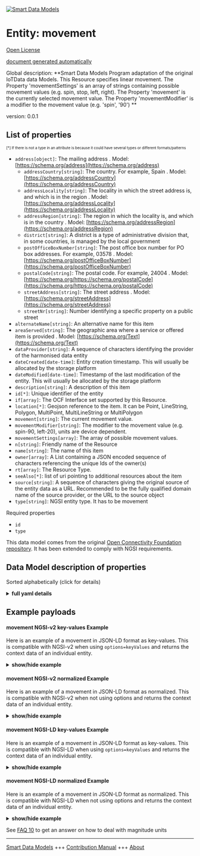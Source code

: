 <!-- 10-Header -->    
[![Smart Data Models](https://smartdatamodels.org/wp-content/uploads/2022/01/SmartDataModels_logo.png "Logo")](https://smartdatamodels.org)    
Entity: movement    
================<!-- /10-Header -->    
<!-- 15-License -->    
[Open License](https://github.com/smart-data-models//dataModel.OCF/blob/master/movement/LICENSE.md)    
[document generated automatically](https://docs.google.com/presentation/d/e/2PACX-1vTs-Ng5dIAwkg91oTTUdt8ua7woBXhPnwavZ0FxgR8BsAI_Ek3C5q97Nd94HS8KhP-r_quD4H0fgyt3/pub?start=false&loop=false&delayms=3000#slide=id.gb715ace035_0_60)    
<!-- /15-License -->    
<!-- 20-Description -->    
Global description: **Smart Data Models Program adaptation of the original IoTData data Models. This Resource specifies linear movement. The Property 'movementSettings' is an array of strings containing possible movement values (e.g. spin, stop, left, right). The Property 'movement' is the currently selected movement value. The Property 'movementModifier' is a modifier to the movement value (e.g. 'spin', '90') **    
version: 0.0.1    
<!-- /20-Description -->    
<!-- 30-PropertiesList -->    
## List of properties    
<sup><sub>[*] If there is not a type in an attribute is because it could have several types or different formats/patterns</sub></sup>    
- `address[object]`: The mailing address  . Model: [https://schema.org/address](https://schema.org/address)	- `addressCountry[string]`: The country. For example, Spain  . Model: [https://schema.org/addressCountry](https://schema.org/addressCountry)    
	- `addressLocality[string]`: The locality in which the street address is, and which is in the region  . Model: [https://schema.org/addressLocality](https://schema.org/addressLocality)    
	- `addressRegion[string]`: The region in which the locality is, and which is in the country  . Model: [https://schema.org/addressRegion](https://schema.org/addressRegion)    
	- `district[string]`: A district is a type of administrative division that, in some countries, is managed by the local government      
	- `postOfficeBoxNumber[string]`: The post office box number for PO box addresses. For example, 03578  . Model: [https://schema.org/postOfficeBoxNumber](https://schema.org/postOfficeBoxNumber)    
	- `postalCode[string]`: The postal code. For example, 24004  . Model: [https://schema.org/https://schema.org/postalCode](https://schema.org/https://schema.org/postalCode)    
	- `streetAddress[string]`: The street address  . Model: [https://schema.org/streetAddress](https://schema.org/streetAddress)    
	- `streetNr[string]`: Number identifying a specific property on a public street      
- `alternateName[string]`: An alternative name for this item  - `areaServed[string]`: The geographic area where a service or offered item is provided  . Model: [https://schema.org/Text](https://schema.org/Text)- `dataProvider[string]`: A sequence of characters identifying the provider of the harmonised data entity  - `dateCreated[date-time]`: Entity creation timestamp. This will usually be allocated by the storage platform  - `dateModified[date-time]`: Timestamp of the last modification of the entity. This will usually be allocated by the storage platform  - `description[string]`: A description of this item  - `id[*]`: Unique identifier of the entity  - `if[array]`: The OCF Interface set supported by this Resource.  - `location[*]`: Geojson reference to the item. It can be Point, LineString, Polygon, MultiPoint, MultiLineString or MultiPolygon  - `movement[string]`: The current movement value.  - `movementModifier[string]`: The modifier to the movement value (e.g. spin-90, left-20), units are device dependent.  - `movementSettings[array]`: The array of possible movement values.  - `n[string]`: Friendly name of the Resource  - `name[string]`: The name of this item  - `owner[array]`: A List containing a JSON encoded sequence of characters referencing the unique Ids of the owner(s)  - `rt[array]`: The Resource Type.  - `seeAlso[*]`: list of uri pointing to additional resources about the item  - `source[string]`: A sequence of characters giving the original source of the entity data as a URL. Recommended to be the fully qualified domain name of the source provider, or the URL to the source object  - `type[string]`: NGSI entity type. It has to be movement  <!-- /30-PropertiesList -->    
<!-- 35-RequiredProperties -->    
Required properties    
- `id`  - `type`  <!-- /35-RequiredProperties -->    
<!-- 40-RequiredProperties -->    
This data model comes from the original [Open Connectivity Foundation repository](https://github.com/openconnectivityfoundation/IoTDataModels). It has been extended to comply with NGSI requirements.    
<!-- /40-RequiredProperties -->    
<!-- 50-DataModelHeader -->    
## Data Model description of properties    
Sorted alphabetically (click for details)    
<!-- /50-DataModelHeader -->    
<!-- 60-ModelYaml -->    
<details><summary><strong>full yaml details</strong></summary>      
```yaml    
movement:      
  description: 'Smart Data Models Program adaptation of the original IoTData data Models. This Resource specifies linear movement. The Property ''movementSettings'' is an array of strings containing possible movement values (e.g. spin, stop, left, right). The Property ''movement'' is the currently selected movement value. The Property ''movementModifier'' is a modifier to the movement value (e.g. ''spin'', ''90'') '      
  properties:      
    address:      
      description: The mailing address      
      properties:      
        addressCountry:      
          description: 'The country. For example, Spain'      
          type: string      
          x-ngsi:      
            model: https://schema.org/addressCountry      
            type: Property      
        addressLocality:      
          description: 'The locality in which the street address is, and which is in the region'      
          type: string      
          x-ngsi:      
            model: https://schema.org/addressLocality      
            type: Property      
        addressRegion:      
          description: 'The region in which the locality is, and which is in the country'      
          type: string      
          x-ngsi:      
            model: https://schema.org/addressRegion      
            type: Property      
        district:      
          description: 'A district is a type of administrative division that, in some countries, is managed by the local government'      
          type: string      
          x-ngsi:      
            type: Property      
        postOfficeBoxNumber:      
          description: 'The post office box number for PO box addresses. For example, 03578'      
          type: string      
          x-ngsi:      
            model: https://schema.org/postOfficeBoxNumber      
            type: Property      
        postalCode:      
          description: 'The postal code. For example, 24004'      
          type: string      
          x-ngsi:      
            model: https://schema.org/https://schema.org/postalCode      
            type: Property      
        streetAddress:      
          description: The street address      
          type: string      
          x-ngsi:      
            model: https://schema.org/streetAddress      
            type: Property      
        streetNr:      
          description: Number identifying a specific property on a public street      
          type: string      
          x-ngsi:      
            type: Property      
      type: object      
      x-ngsi:      
        model: https://schema.org/address      
        type: Property      
    alternateName:      
      description: An alternative name for this item      
      type: string      
      x-ngsi:      
        type: Property      
    areaServed:      
      description: The geographic area where a service or offered item is provided      
      type: string      
      x-ngsi:      
        model: https://schema.org/Text      
        type: Property      
    dataProvider:      
      description: A sequence of characters identifying the provider of the harmonised data entity      
      type: string      
      x-ngsi:      
        type: Property      
    dateCreated:      
      description: Entity creation timestamp. This will usually be allocated by the storage platform      
      format: date-time      
      type: string      
      x-ngsi:      
        type: Property      
    dateModified:      
      description: Timestamp of the last modification of the entity. This will usually be allocated by the storage platform      
      format: date-time      
      type: string      
      x-ngsi:      
        type: Property      
    description:      
      description: A description of this item      
      type: string      
      x-ngsi:      
        type: Property      
    id:      
      anyOf:      
        - description: Identifier format of any NGSI entity      
          maxLength: 256      
          minLength: 1      
          pattern: ^[\w\-\.\{\}\$\+\*\[\]`|~^@!,:\\]+$      
          type: string      
          x-ngsi:      
            type: Property      
        - description: Identifier format of any NGSI entity      
          format: uri      
          type: string      
          x-ngsi:      
            type: Property      
      description: Unique identifier of the entity      
      x-ngsi:      
        type: Property      
    if:      
      description: The OCF Interface set supported by this Resource.      
      items:      
        enum:      
          - oic.if.s      
          - oic.if.baseline      
        type: string      
      minItems: 2      
      readOnly: true      
      type: array      
      uniqueItems: true      
      x-ngsi:      
        type: Property      
    location:      
      description: 'Geojson reference to the item. It can be Point, LineString, Polygon, MultiPoint, MultiLineString or MultiPolygon'      
      oneOf:      
        - description: Geojson reference to the item. Point      
          properties:      
            bbox:      
              items:      
                type: number      
              minItems: 4      
              type: array      
            coordinates:      
              items:      
                type: number      
              minItems: 2      
              type: array      
            type:      
              enum:      
                - Point      
              type: string      
          required:      
            - type      
            - coordinates      
          title: GeoJSON Point      
          type: object      
          x-ngsi:      
            type: GeoProperty      
        - description: Geojson reference to the item. LineString      
          properties:      
            bbox:      
              items:      
                type: number      
              minItems: 4      
              type: array      
            coordinates:      
              items:      
                items:      
                  type: number      
                minItems: 2      
                type: array      
              minItems: 2      
              type: array      
            type:      
              enum:      
                - LineString      
              type: string      
          required:      
            - type      
            - coordinates      
          title: GeoJSON LineString      
          type: object      
          x-ngsi:      
            type: GeoProperty      
        - description: Geojson reference to the item. Polygon      
          properties:      
            bbox:      
              items:      
                type: number      
              minItems: 4      
              type: array      
            coordinates:      
              items:      
                items:      
                  items:      
                    type: number      
                  minItems: 2      
                  type: array      
                minItems: 4      
                type: array      
              type: array      
            type:      
              enum:      
                - Polygon      
              type: string      
          required:      
            - type      
            - coordinates      
          title: GeoJSON Polygon      
          type: object      
          x-ngsi:      
            type: GeoProperty      
        - description: Geojson reference to the item. MultiPoint      
          properties:      
            bbox:      
              items:      
                type: number      
              minItems: 4      
              type: array      
            coordinates:      
              items:      
                items:      
                  type: number      
                minItems: 2      
                type: array      
              type: array      
            type:      
              enum:      
                - MultiPoint      
              type: string      
          required:      
            - type      
            - coordinates      
          title: GeoJSON MultiPoint      
          type: object      
          x-ngsi:      
            type: GeoProperty      
        - description: Geojson reference to the item. MultiLineString      
          properties:      
            bbox:      
              items:      
                type: number      
              minItems: 4      
              type: array      
            coordinates:      
              items:      
                items:      
                  items:      
                    type: number      
                  minItems: 2      
                  type: array      
                minItems: 2      
                type: array      
              type: array      
            type:      
              enum:      
                - MultiLineString      
              type: string      
          required:      
            - type      
            - coordinates      
          title: GeoJSON MultiLineString      
          type: object      
          x-ngsi:      
            type: GeoProperty      
        - description: Geojson reference to the item. MultiLineString      
          properties:      
            bbox:      
              items:      
                type: number      
              minItems: 4      
              type: array      
            coordinates:      
              items:      
                items:      
                  items:      
                    items:      
                      type: number      
                    minItems: 2      
                    type: array      
                  minItems: 4      
                  type: array      
                type: array      
              type: array      
            type:      
              enum:      
                - MultiPolygon      
              type: string      
          required:      
            - type      
            - coordinates      
          title: GeoJSON MultiPolygon      
          type: object      
          x-ngsi:      
            type: GeoProperty      
      x-ngsi:      
        type: GeoProperty      
    movement:      
      description: The current movement value.      
      type: string      
      x-ngsi:      
        type: Property      
    movementModifier:      
      description: 'The modifier to the movement value (e.g. spin-90, left-20), units are device dependent.'      
      type: string      
      x-ngsi:      
        type: Property      
    movementSettings:      
      description: The array of possible movement values.      
      items:      
        type: string      
      readOnly: true      
      type: array      
      x-ngsi:      
        type: Property      
    n:      
      description: Friendly name of the Resource      
      maxLength: 64      
      readOnly: true      
      type: string      
      x-ngsi:      
        type: Property      
    name:      
      description: The name of this item      
      type: string      
      x-ngsi:      
        type: Property      
    owner:      
      description: A List containing a JSON encoded sequence of characters referencing the unique Ids of the owner(s)      
      items:      
        anyOf:      
          - description: Identifier format of any NGSI entity      
            maxLength: 256      
            minLength: 1      
            pattern: ^[\w\-\.\{\}\$\+\*\[\]`|~^@!,:\\]+$      
            type: string      
            x-ngsi:      
              type: Property      
          - description: Identifier format of any NGSI entity      
            format: uri      
            type: string      
            x-ngsi:      
              type: Property      
        description: Unique identifier of the entity      
        x-ngsi:      
          type: Property      
      type: array      
      x-ngsi:      
        type: Property      
    rt:      
      description: The Resource Type.      
      items:      
        enum:      
          - oic.r.movement.linear      
        maxLength: 64      
        type: string      
      minItems: 1      
      readOnly: true      
      type: array      
      uniqueItems: true      
      x-ngsi:      
        type: Property      
    seeAlso:      
      description: list of uri pointing to additional resources about the item      
      oneOf:      
        - items:      
            format: uri      
            type: string      
          minItems: 1      
          type: array      
        - format: uri      
          type: string      
      x-ngsi:      
        type: Property      
    source:      
      description: 'A sequence of characters giving the original source of the entity data as a URL. Recommended to be the fully qualified domain name of the source provider, or the URL to the source object'      
      type: string      
      x-ngsi:      
        type: Property      
    type:      
      description: NGSI entity type. It has to be movement      
      enum:      
        - movement      
      type: string      
      x-ngsi:      
        type: Property      
  required:      
    - id      
    - type      
  type: object      
  x-derived-from: https://github.com/OpenInterConnect/IoTDataModels/blob/master/movementResURI.swagger.json      
  x-disclaimer: 'Redistribution and use in source and binary forms, with or without modification, are permitted  provided that the license conditions are met. Copyleft (c) 2022 Contributors to Smart Data Models Program'      
  x-license-url: https://github.com/smart-data-models/dataModel.OCF/blob/master/movement/LICENSE.md      
  x-model-schema: https://smart-data-models.github.io/dataModel.IoTDataModels/movement/schema.json      
  x-model-tags: OCF      
  x-version: 0.0.1      
```    
</details>      
<!-- /60-ModelYaml -->    
<!-- 70-MiddleNotes -->    
<!-- /70-MiddleNotes -->    
<!-- 80-Examples -->    
## Example payloads      
#### movement NGSI-v2 key-values Example      
Here is an example of a movement in JSON-LD format as key-values. This is compatible with NGSI-v2 when  using `options=keyValues` and returns the context data of an individual entity.    
<details><summary><strong>show/hide example</strong></summary>      
```json  
{  
  "id": "urn:ngsi-ld:movement:id:WMOH:91322370",  
  "dateCreated": "1983-09-28T15:31:13Z",  
  "dateModified": "2008-01-31T11:06:20Z",  
  "source": "Example side agent trip. Part girl impact child ready nice model. Step tell try executive of.",  
  "name": "Decade ahead house should apply man need coach. Maintain stuff least inside. Activity new American floor wrong.",  
  "alternateName": "Other can PM. Machine fas",  
  "description": "Son ready start. Future score put born. Have main range remain personal positive every assume.",  
  "dataProvider": "Great central government. Affect adult soldier American government. Amount last summer month officer make. Prepare author prove th",  
  "owner": [  
    "urn:ngsi-ld:movement:items:YSRS:72385041",  
    "urn:ngsi-ld:movement:items:XPBE:72152358"  
  ],  
  "seeAlso": [  
    "urn:ngsi-ld:movement:items:HBKJ:87209106"  
  ],  
  "location": {  
    "type": "Point",  
    "coordinates": [  
      -55.011893,  
      160.721991  
    ]  
  },  
  "address": {  
    "streetAddress": "Attack third old not. Out control while standard up pass.",  
    "addressLocality": "Keep never card activity. Then store card management cell yet best.",  
    "addressRegion": "Loss race no main task break right. World behavior family sound.",  
    "addressCountry": "Store analysis particularly role. Quickly rather unit together cov",  
    "postalCode": "Poor appear lay. Blood ready book cell carry degree thought drop.",  
    "postOfficeBoxNumber": "Reveal ability guess friend face. Letter explain north tough laugh south price. Particular toward thus place whether go Mrs. Low home want hospital guy position so.",  
    "streetNr": "Challenge race hospital poor. Arm believe with stay with will per.",  
    "district": "Side himself agreement serve reflect sister. Investment "  
  },  
  "areaServed": "Set food community. Security benefit front can against. Push too head.",  
  "rt": [  
    "oic.r.movement.linear"  
  ],  
  "movementSettings": [  
    "Socie",  
    "Anything treatment check. Security street draw unit win. Other then college computer life somebody."  
  ],  
  "movementModifier": "Ok main mov",  
  "movement": "Tonight address country. Range energy once southern international as",  
  "n": "None run reach question now laugh happen strategy. Everyone n",  
  "if": [  
    "oic.if.baseline",  
    "oic.if.s"  
  ],  
  "type": "movement"  
}  
```  
</details>    
#### movement NGSI-v2 normalized Example      
Here is an example of a movement in JSON-LD format as normalized. This is compatible with NGSI-v2 when not using options and returns the context data of an individual entity.    
<details><summary><strong>show/hide example</strong></summary>      
```json  
{  
  "id": "urn:ngsi-ld:movement:id:WMOH:91322370",  
  "dateCreated": {  
    "type": "DateTime",  
    "value": "1983-09-28T15:31:13Z"  
  },  
  "dateModified": {  
    "type": "DateTime",  
    "value": "2008-01-31T11:06:20Z"  
  },  
  "source": {  
    "type": "Text",  
    "value": "Example side agent trip. Part girl impact child ready nice model. Step tell try executive of."  
  },  
  "name": {  
    "type": "Text",  
    "value": "Decade ahead house should apply man need coach. Maintain stuff least inside. Activity new American floor wrong."  
  },  
  "alternateName": {  
    "type": "Text",  
    "value": "Other can PM. Machine fas"  
  },  
  "description": {  
    "type": "Text",  
    "value": "Son ready start. Future score put born. Have main range remain personal positive every assume."  
  },  
  "dataProvider": {  
    "type": "Text",  
    "value": "Great central government. Affect adult soldier American government. Amount last summer month officer make. Prepare author prove th"  
  },  
  "owner": {  
    "type": "StructuredValue",  
    "value": [  
      "urn:ngsi-ld:movement:items:YSRS:72385041",  
      "urn:ngsi-ld:movement:items:XPBE:72152358"  
    ]  
  },  
  "seeAlso": {  
    "type": "StructuredValue",  
    "value": [  
      "urn:ngsi-ld:movement:items:HBKJ:87209106"  
    ]  
  },  
  "location": {  
    "type": "geo:json",  
    "value": {  
      "type": "Point",  
      "coordinates": [  
        -55.011893,  
        160.721991  
      ]  
    }  
  },  
  "address": {  
    "type": "StructuredValue",  
    "value": {  
      "streetAddress": "Attack third old not. Out control while standard up pass.",  
      "addressLocality": "Keep never card activity. Then store card management cell yet best.",  
      "addressRegion": "Loss race no main task break right. World behavior family sound.",  
      "addressCountry": "Store analysis particularly role. Quickly rather unit together cov",  
      "postalCode": "Poor appear lay. Blood ready book cell carry degree thought drop.",  
      "postOfficeBoxNumber": "Reveal ability guess friend face. Letter explain north tough laugh south price. Particular toward thus place whether go Mrs. Low home want hospital guy position so.",  
      "streetNr": "Challenge race hospital poor. Arm believe with stay with will per.",  
      "district": "Side himself agreement serve reflect sister. Investment "  
    }  
  },  
  "areaServed": {  
    "type": "Text",  
    "value": "Set food community. Security benefit front can against. Push too head."  
  },  
  "rt": {  
    "type": "StructuredValue",  
    "value": [  
      "oic.r.movement.linear"  
    ]  
  },  
  "movementSettings": {  
    "type": "StructuredValue",  
    "value": [  
      "Socie",  
      "Anything treatment check. Security street draw unit win. Other then college computer life somebody."  
    ]  
  },  
  "movementModifier": {  
    "type": "Text",  
    "value": "Ok main mov"  
  },  
  "movement": {  
    "type": "Text",  
    "value": "Tonight address country. Range energy once southern international as"  
  },  
  "n": {  
    "type": "Text",  
    "value": "None run reach question now laugh happen strategy. Everyone n"  
  },  
  "if": {  
    "type": "StructuredValue",  
    "value": [  
      "oic.if.baseline",  
      "oic.if.s"  
    ]  
  },  
  "type": "movement"  
}  
```  
</details>    
#### movement NGSI-LD key-values Example      
Here is an example of a movement in JSON-LD format as key-values. This is compatible with NGSI-LD when  using `options=keyValues` and returns the context data of an individual entity.    
<details><summary><strong>show/hide example</strong></summary>      
```json  
{  
  "id": "urn:ngsi-ld:movement:id:WMOH:91322370",  
  "dateCreated": "1983-09-28T15:31:13Z",  
  "dateModified": "2008-01-31T11:06:20Z",  
  "source": "Example side agent trip. Part girl impact child ready nice model. Step tell try executive of.",  
  "name": "Decade ahead house should apply man need coach. Maintain stuff least inside. Activity new American floor wrong.",  
  "alternateName": "Other can PM. Machine fas",  
  "description": "Son ready start. Future score put born. Have main range remain personal positive every assume.",  
  "dataProvider": "Great central government. Affect adult soldier American government. Amount last summer month officer make. Prepare author prove th",  
  "owner": [  
    "urn:ngsi-ld:movement:items:YSRS:72385041",  
    "urn:ngsi-ld:movement:items:XPBE:72152358"  
  ],  
  "seeAlso": [  
    "urn:ngsi-ld:movement:items:HBKJ:87209106"  
  ],  
  "location": {  
    "type": "Point",  
    "coordinates": [  
      -55.011893,  
      160.721991  
    ]  
  },  
  "address": {  
    "streetAddress": "Attack third old not. Out control while standard up pass.",  
    "addressLocality": "Keep never card activity. Then store card management cell yet best.",  
    "addressRegion": "Loss race no main task break right. World behavior family sound.",  
    "addressCountry": "Store analysis particularly role. Quickly rather unit together cov",  
    "postalCode": "Poor appear lay. Blood ready book cell carry degree thought drop.",  
    "postOfficeBoxNumber": "Reveal ability guess friend face. Letter explain north tough laugh south price. Particular toward thus place whether go Mrs. Low home want hospital guy position so.",  
    "streetNr": "Challenge race hospital poor. Arm believe with stay with will per.",  
    "district": "Side himself agreement serve reflect sister. Investment "  
  },  
  "areaServed": "Set food community. Security benefit front can against. Push too head.",  
  "rt": [  
    "oic.r.movement.linear"  
  ],  
  "movementSettings": [  
    "Socie",  
    "Anything treatment check. Security street draw unit win. Other then college computer life somebody."  
  ],  
  "movementModifier": "Ok main mov",  
  "movement": "Tonight address country. Range energy once southern international as",  
  "n": "None run reach question now laugh happen strategy. Everyone n",  
  "if": [  
    "oic.if.baseline",  
    "oic.if.s"  
  ],  
  "type": "movement",  
  "@context": [  
    "https://smartdatamodels.org/context.jsonld"  
  ]  
}  
```  
</details>    
#### movement NGSI-LD normalized Example      
Here is an example of a movement in JSON-LD format as normalized. This is compatible with NGSI-LD when not using options and returns the context data of an individual entity.    
<details><summary><strong>show/hide example</strong></summary>      
```json  
{  
    "id": "urn:ngsi-ld:movement:id:WMOH:91322370",  
    "dateCreated": {  
        "type": "Property",  
        "value": {  
            "@type": "DateTime",  
            "@value": "1983-09-28T15:31:13Z"  
        }  
    },  
    "dateModified": {  
        "type": "Property",  
        "value": {  
            "@type": "DateTime",  
            "@value": "2008-01-31T11:06:20Z"  
        }  
    },  
    "source": {  
        "type": "Property",  
        "value": "Example side agent trip. Part girl impact child ready nice model. Step tell try executive of."  
    },  
    "name": {  
        "type": "Property",  
        "value": "Decade ahead house should apply man need coach. Maintain stuff least inside. Activity new American floor wrong."  
    },  
    "alternateName": {  
        "type": "Property",  
        "value": "Other can PM. Machine fas"  
    },  
    "description": {  
        "type": "Property",  
        "value": "Son ready start. Future score put born. Have main range remain personal positive every assume."  
    },  
    "dataProvider": {  
        "type": "Property",  
        "value": "Great central government. Affect adult soldier American government. Amount last summer month officer make. Prepare author prove th"  
    },  
    "owner": {  
        "type": "Property",  
        "value": [  
            "urn:ngsi-ld:movement:items:YSRS:72385041",  
            "urn:ngsi-ld:movement:items:XPBE:72152358"  
        ]  
    },  
    "seeAlso": {  
        "type": "Property",  
        "value": [  
            "urn:ngsi-ld:movement:items:HBKJ:87209106"  
        ]  
    },  
    "location": {  
        "type": "GeoProperty",  
        "value": {  
            "type": "Point",  
            "coordinates": [  
                -55.011893,  
                160.721991  
            ]  
        }  
    },  
    "address": {  
        "type": "Property",  
        "value": {  
            "streetAddress": "Attack third old not. Out control while standard up pass.",  
            "addressLocality": "Keep never card activity. Then store card management cell yet best.",  
            "addressRegion": "Loss race no main task break right. World behavior family sound.",  
            "addressCountry": "Store analysis particularly role. Quickly rather unit together cov",  
            "postalCode": "Poor appear lay. Blood ready book cell carry degree thought drop.",  
            "postOfficeBoxNumber": "Reveal ability guess friend face. Letter explain north tough laugh south price. Particular toward thus place whether go Mrs. Low home want hospital guy position so.",  
            "streetNr": "Challenge race hospital poor. Arm believe with stay with will per.",  
            "district": "Side himself agreement serve reflect sister. Investment "  
        }  
    },  
    "areaServed": {  
        "type": "Property",  
        "value": "Set food community. Security benefit front can against. Push too head."  
    },  
    "rt": {  
        "type": "Property",  
        "value": [  
            "oic.r.movement.linear"  
        ]  
    },  
    "movementSettings": {  
        "type": "Property",  
        "value": [  
            "Socie",  
            "Anything treatment check. Security street draw unit win. Other then college computer life somebody."  
        ]  
    },  
    "movementModifier": {  
        "type": "Property",  
        "value": "Ok main mov"  
    },  
    "movement": {  
        "type": "Property",  
        "value": "Tonight address country. Range energy once southern international as"  
    },  
    "n": {  
        "type": "Property",  
        "value": "None run reach question now laugh happen strategy. Everyone n"  
    },  
    "if": {  
        "type": "Property",  
        "value": [  
            "oic.if.baseline",  
            "oic.if.s"  
        ]  
    },  
    "type": "movement",  
    "@context": [  
        "https://smartdatamodels.org/context.jsonld"  
    ]  
}  
```  
</details><!-- /80-Examples -->    
<!-- 90-FooterNotes -->    
<!-- /90-FooterNotes -->    
<!-- 95-Units -->    
See [FAQ 10](https://smartdatamodels.org/index.php/faqs/) to get an answer on how to deal with magnitude units    
<!-- /95-Units -->    
<!-- 97-LastFooter -->    
---    
[Smart Data Models](https://smartdatamodels.org) +++ [Contribution Manual](https://bit.ly/contribution_manual) +++ [About](https://bit.ly/Introduction_SDM)<!-- /97-LastFooter -->    
